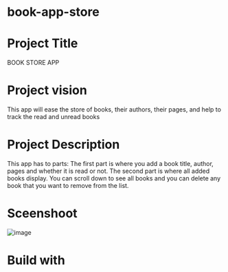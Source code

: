 # book-app-store
# Project Title
BOOK STORE APP
# Project vision
This app will ease the store of books, their authors, their pages, and help to track the read and unread books
# Project Description
This app has to parts: The first part is where you add a book title, author, pages and whether it is read or not. The second part is where all added books display. You can scroll down to see all books and you can delete any book that you want to remove from the list.
# Sceenshoot
![image](https://user-images.githubusercontent.com/107360364/173242042-061a7a49-566b-436d-bc2c-f43043985958.png)
# Build with
